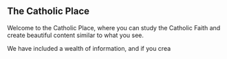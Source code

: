 ## The Catholic Place
Welcome to the Catholic Place, where you can study the Catholic Faith and create beautiful content similar to what you see.

We have included a wealth of information, and if you crea
